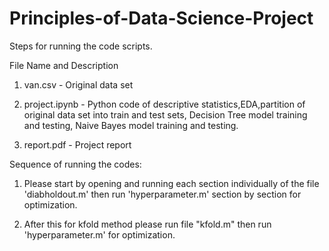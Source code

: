 # Principles-of-Data-Science-Project
Steps for running the code scripts.


File Name and Description

1. van.csv - Original data set

2. project.ipynb - Python code of descriptive statistics,EDA,partition of original data set into train and test sets, Decision Tree model training and testing, Naive Bayes model training and testing.

3. report.pdf - Project report


Sequence of running the codes:

1. Please start by opening and running each section individually of the file 'diabholdout.m' then run 'hyperparameter.m'
   section by section for optimization.

2. After this for kfold method please run file "kfold.m" then run 'hyperparameter.m' for optimization.
